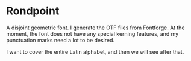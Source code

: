 # Rondpoint
A disjoint geometric font. I generate the OTF files from Fontforge. At the moment, the font does not have any special kerning features, and my punctuation marks need a lot to be desired.

I want to cover the entire Latin alphabet, and then we will see after that.
